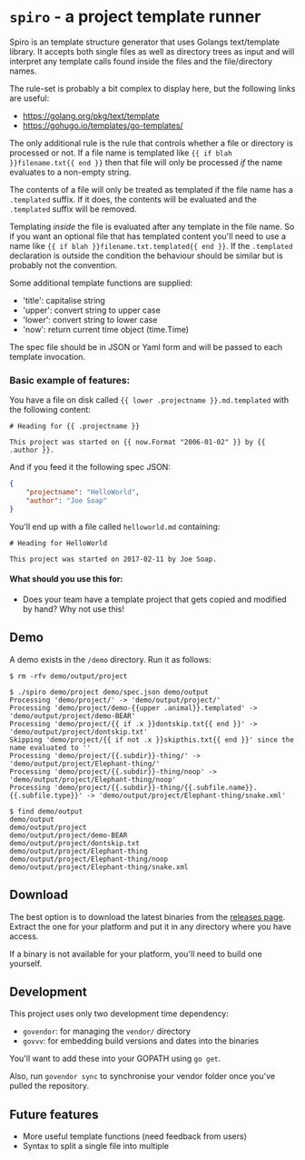 # `spiro` - a project template runner

Spiro is an template structure generator that uses Golangs text/template library. It accepts both single files as well
as directory trees as input and will interpret any template calls found inside the files and the file/directory names.

The rule-set is probably a bit complex to display here, but the following links are useful:

- https://golang.org/pkg/text/template
- https://gohugo.io/templates/go-templates/

The only additional rule is the rule that controls whether a file or directory is processed or not. If a file name is
templated like `{{ if blah }}filename.txt{{ end }}` then that file will only be processed _if_ the name evaluates to a
non-empty string.

The contents of a file will only be treated as templated if the file name has a `.templated` suffix. If
it does, the contents will be evaluated and the `.templated` suffix will be removed.

Templating _inside_ the file is evaluated after any template in the file name. So if you want an optional file that has
templated content you'll need to use a name like `{{ if blah }}filename.txt.templated{{ end }}`. If the `.templated`
declaration is outside the condition the behaviour should be similar but is probably not the convention.

Some additional template functions are supplied:

- 'title': capitalise string
- 'upper': convert string to upper case
- 'lower': convert string to lower case
- 'now': return current time object (time.Time)

The spec file should be in JSON or Yaml form and will be passed to each template invocation.

### Basic example of features:

You have a file on disk called `{{ lower .projectname }}.md.templated` with the following content:

```
# Heading for {{ .projectname }}

This project was started on {{ now.Format "2006-01-02" }} by {{ .author }}.
```

And if you feed it the following spec JSON:

```json
{
    "projectname": "HelloWorld",
    "author": "Joe Soap"
}
```

You'll end up with a file called `helloworld.md` containing:

```
# Heading for HelloWorld

This project was started on 2017-02-11 by Joe Soap.
```

#### What should you use this for:

- Does your team have a template project that gets copied and modified by hand? Why not use this!

## Demo

A demo exists in the `/demo` directory. Run it as follows:

```
$ rm -rfv demo/output/project

$ ./spiro demo/project demo/spec.json demo/output
Processing 'demo/project/' -> 'demo/output/project/'
Processing 'demo/project/demo-{{upper .animal}}.templated' -> 'demo/output/project/demo-BEAR'
Processing 'demo/project/{{ if .x }}dontskip.txt{{ end }}' -> 'demo/output/project/dontskip.txt'
Skipping 'demo/project/{{ if not .x }}skipthis.txt{{ end }}' since the name evaluated to ''
Processing 'demo/project/{{.subdir}}-thing/' -> 'demo/output/project/Elephant-thing/'
Processing 'demo/project/{{.subdir}}-thing/noop' -> 'demo/output/project/Elephant-thing/noop'
Processing 'demo/project/{{.subdir}}-thing/{{.subfile.name}}.{{.subfile.type}}' -> 'demo/output/project/Elephant-thing/snake.xml'

$ find demo/output
demo/output
demo/output/project
demo/output/project/demo-BEAR
demo/output/project/dontskip.txt
demo/output/project/Elephant-thing
demo/output/project/Elephant-thing/noop
demo/output/project/Elephant-thing/snake.xml
```

## Download

The best option is to download the latest binaries from the [releases page](https://github.com/AstromechZA/spiro/releases).
Extract the one for your platform and put it in any directory where you have access.

If a binary is not available for your platform, you'll need to build one yourself.

## Development

This project uses only two development time dependency:

- `govendor`: for managing the `vendor/` directory
- `govvv`: for embedding build versions and dates into the binaries

You'll want to add these into your GOPATH using `go get`.

Also, run `govendor sync` to synchronise your vendor folder once you've pulled the repository.

## Future features

- More useful template functions (need feedback from users)
- Syntax to split a single file into multiple
